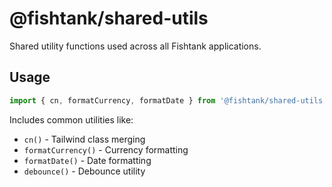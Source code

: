 # @fishtank/shared-utils

Shared utility functions used across all Fishtank applications.

## Usage

```typescript
import { cn, formatCurrency, formatDate } from '@fishtank/shared-utils';
```

Includes common utilities like:
- `cn()` - Tailwind class merging
- `formatCurrency()` - Currency formatting
- `formatDate()` - Date formatting
- `debounce()` - Debounce utility


